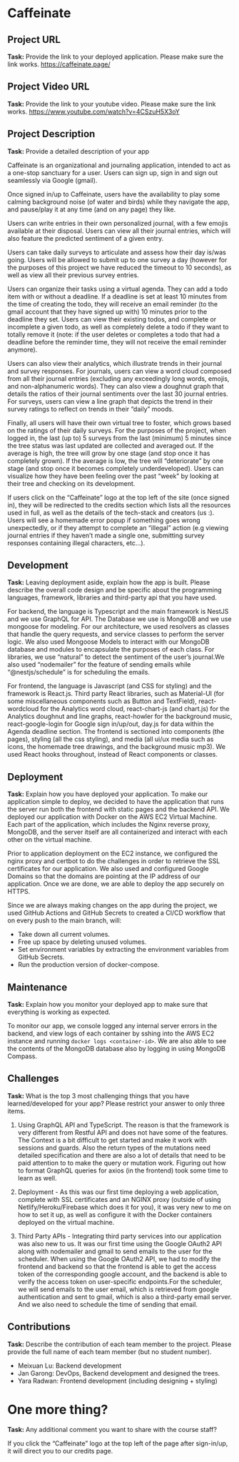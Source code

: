  
# Caffeinate
 
## Project URL
 
**Task:** Provide the link to your deployed application. Please make sure the link works.
https://caffeinate.page/
 
## Project Video URL
 
**Task:** Provide the link to your youtube video. Please make sure the link works.
https://www.youtube.com/watch?v=4CSzuH5X3oY 
 
## Project Description
 
**Task:** Provide a detailed description of your app

Caffeinate is an organizational and journaling application, intended to act as a one-stop sanctuary for a user. Users can sign up, sign in and sign out seamlessly via Google (gmail). 

Once signed in/up to Caffeinate, users have the availability to play some calming background noise (of water and birds) while they navigate the app, and pause/play it at any time (and on any page) they like.

Users can write entries in their own personalized journal, with a few emojis available at their disposal. Users can view all their journal entries, which will also feature the predicted sentiment of a given entry.

Users can take daily surveys to articulate and assess how their day is/was going. Users will be allowed to submit up to one survey a day (however for the purposes of this project we have reduced the timeout to 10 seconds), as well as view all their previous survey entries. 

Users can organize their tasks using a virtual agenda. They can add a todo item with or without a deadline. If a deadline is set at least 10 minutes from the time of creating the todo, they will receive an email reminder (to the gmail account that they have signed up with) 10 minutes prior to the deadline they set. Users can view their existing todos, and complete or incomplete a given todo, as well as completely delete a todo if they want to totally remove it (note: if the user deletes or completes a todo that had a deadline before the reminder time, they will not receive the email reminder anymore).

Users can also view their analytics, which illustrate trends in their journal and survey responses. For journals, users can view a word cloud composed from all their journal entries (excluding any exceedingly long words, emojis, and non-alphanumeric words). They can also view a doughnut graph that details the ratios of their journal sentiments over the last 30 journal entries. For surveys, users can view a line graph that depicts the trend in their survey ratings to reflect on trends in their “daily” moods.

Finally, all users will have their own virtual tree to foster, which grows based on the ratings of their daily surveys. For the purposes of the project, when logged in, the last (up to) 5 surveys from the last (minimum) 5 minutes since the tree status was last updated are collected and averaged out. If the average is high, the tree will grow by one stage (and stop once it has completely grown). If the average is low, the tree will “deteriorate” by one stage (and stop once it becomes completely underdeveloped). Users can visualize how they have been feeling over the past “week” by looking at their tree and checking on its development.

If users click on the “Caffeinate” logo at the top left of the site (once signed in), they will be redirected to the credits section which lists all the resources used in full, as well as the details of the tech-stack and creators (us :). Users will see a homemade error popup if something goes wrong unexpectedly, or if they attempt to complete an “illegal” action (e.g viewing journal entries if they haven’t made a single one, submitting survey responses containing illegal characters, etc…).
 
## Development
 
**Task:** Leaving deployment aside, explain how the app is built. Please describe the overall code design and be specific about the programming languages, framework, libraries and third-party api that you have used.

For backend, the language is Typescript and the main framework is NestJS and we use GraphQL for API. The Database we use is MongoDB and we use mongoose for modeling. For our architecture, we used resolvers as classes that handle the query requests, and service classes to perform the server logic. We also used Mongoose Models to interact with our MongoDB database and modules to encapsulate the purposes of each class. For libraries, we use “natural” to detect the sentiment of the user’s journal.We also used “nodemailer” for the feature of sending emails while “@nestjs/schedule” is for scheduling the emails.

For frontend, the language is Javascript (and CSS for styling) and the framework is React.js. Third party React libraries, such as Material-UI (for some miscellaneous components such as Button and TextField), react-wordcloud for the Analytics word cloud, react-chart-js (and chart.js) for the Analytics doughnut and line graphs, react-howler for the background music, react-google-login for Google sign in/up/out, day.js for data within the Agenda deadline section. The frontend is sectioned into components (the pages), styling (all the css styling), and media (all ui/ux media such as icons, the homemade tree drawings, and the background music mp3). We used React hooks throughout, instead of React components or classes.

## Deployment
 
**Task:** Explain how you have deployed your application.
To make our application simple to deploy, we decided to have the application that runs the server run both the frontend with static pages and the backend API.
We deployed our application with Docker on the AWS EC2 Virtual Machine. Each part of the application, which includes the Nginx reverse proxy, MongoDB, and the server itself are all containerized and interact with each other on the virtual machine.

Prior to application deployment on the EC2 instance, we configured the nginx proxy and certbot to do the challenges in order to retrieve the SSL certificates for our application. We also used and configured Google Domains so that the domains are pointing at the IP address of our application. Once we are done, we are able to deploy the app securely on HTTPS.

Since we are always making changes on the app during the project, we used GitHub Actions and GitHub Secrets to created a CI/CD workflow that on every push to the main branch, will:
* Take down all current volumes.
* Free up space by deleting unused volumes.
* Set environment variables by extracting the environment variables from GitHub Secrets.
* Run the production version of docker-compose.
 
 
## Maintenance
 
**Task:** Explain how you monitor your deployed app to make sure that everything is working as expected.

To monitor our app, we console logged any internal server errors in the backend, and view logs of each container by sshing into the AWS EC2 instance and running `docker logs <container-id>`. We are also able to see the contents of the MongoDB database also by logging in using MongoDB Compass.

## Challenges
 
**Task:** What is the top 3 most challenging things that you have learned/developed for your app? Please restrict your answer to only three items.
 
1. Using GraphQL API and TypeScript. The reason is that the framework is very different from Restful API and does not have some of the features. The Context is a bit difficult to get started and make it work with sessions and guards. Also the return types of the mutations need detailed specification and there are also a lot of details that need to be paid attention to to make the query or mutation work. Figuring out how to format GraphQL queries for axios (in the frontend) took some time to learn as well.
   
2. Deployment - As this was our first time deploying a web application, complete with SSL certificates and an NGINX proxy (outside of using Netlify/Heroku/Firebase which does it for you), it was very new to me on how to set it up, as well as configure it with the Docker containers deployed on the virtual machine.
   
3. Third Party APIs - Integrating third party services into our application was also new to us. It was our first time using the Google OAuth2 API along with nodemailer and gmail to send emails to the user for the scheduler. When using the Google OAuth2 API, we had to modify the frontend and backend so that the frontend is able to get the access token of the corresponding google account, and the backend is able to verify the access token on user-specific endpoints.For the scheduler, we will send emails to the user email, which is retrieved from google authentication and sent to gmail, which is also a third-party email server. And we also need to schedule the time of sending that email.
 
## Contributions
 
**Task:** Describe the contribution of each team member to the project. Please provide the full name of each team member (but no student number).

* Meixuan Lu: Backend development
* Jan Garong: DevOps, Backend development and designed the trees.
* Yara Radwan: Frontend development (including designing + styling)
 
# One more thing?

**Task:** Any additional comment you want to share with the course staff?

If you click the “Caffeinate” logo at the top left of the page after sign-in/up, it will direct you to our credits page.
